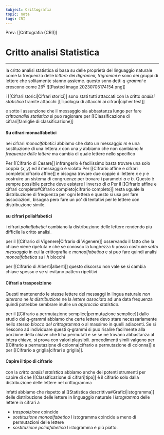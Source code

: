 ```yaml
---
Subject: Crittografia
topic: nota
tags: CRI
---
```


Prev: [[Crittografia (CRI)]]

# Critto analisi Statistica
---
la critto analisi statistica si basa su delle proprietà del linguaggio naturale come la frequenza delle _lettere_ dei _digrammi_, _trigrammi_ e sono dei gruppi di lettere che solitamente stanno assieme.
questo sono detti _q-grammi_ e crescono come $26^{q}$
![[Pasted image 20230705174154.png]]

i [[Cifrari storici|Cifrari storici]] sono stati tutti attaccati con la critto _analisi statistica_ tramite attacchi [[Tipologia di attacchi ai cifrari|cipher test]] 

e sotto l assunzione che il messaggio sia abbastanza lungo per fare _crittoanalisi statistica_ si puo ragionare per [[Classificazione di cifrari|famiglie di classificazione]]


#### Su cifrari monoalfabetici
nei cifrari _monoalfabetici_ abbiamo che dato un messaggio $m$ e una sostituzione di una lettera $x$ con una $y$ abbiamo che non cambiano _le frequenze delle lettere_ ma cambia di quale lettere nello specifico

Per [[Cifrario di Cesare]] infrangerlo è facilissimo basta trovare una solo coppia $\langle x,y\rangle$ ed il messaggio è violato
Per [[Cifrario affine e cifrari completo|cifrario affine]] e  bisogna trovare due coppie di lettere $x$ e $y$  e costruire un sistema di congruenze per trovare i parametri $a$ e $b$. Questo è sempre possibile perche deve esistere l inverso di $a$ 
Per il [[Cifrario affine e cifrari completo#Cifrario completo|cifrario completo]] resta uguale la distribuzione di frequenza per ogni lettera e questo si usa per fare associazioni, bisogna pero fare un po' di tentativi per le lettere con distribuzione simile.


#### su cifrari polialfabetici
i cifrari _polialfabetici_ cambiano la distribuzione delle lettere rendendo piu difficile la critto analisi. 

per il [[Cifrario di Vigenere|Cifrario di Vigenere]] osservando il fatto che la chiave viene ripetuta e che se conosco la lunghezza $h$ posso costruire _sotto messaggio_ in cui la crittografia e _monoalfabetica_ e si puo fare quindi analisi _monoalfabetica_ su i $h$ blocchi 

per [[Cifrario di Alberti|alberti]] questo discorso non vale se si cambia chiave spesso e se si evitano pattern ripetitivi

#### Cifrari a trasposizione
Questi mantenendo le stesse lettere del messaggi in lingua naturale _non alterano_ ne _la distribuzione_ ne la _lettere associata_ ad una data frequenza quindi potrebbe sembrare inutile un _approccio statistico_.

per il [[Cifrario a permutazione semplice|permutazione semplice]] dallo studio dei q-grammi abbiamo che certe lettere devo stare necessariamente nello stesso _blocco del crittogramma_ o al massimo in quelli adiacenti.
Se si riescono ad individuare questi q-grammi si puo risalire facilmente alla porzione della chiave che li ha permutati e se se ne trovano abbastanza al intera chiave, si prova con valori plausibili.
procedimenti simili valgono per [[Cifrario a permutazione di colonna|cifrario a permutazione di colonna]] e per [[Cifrario a griglia|cifrari a griglia]].

#### Capire il tipo di cifrario
con la _critto analisi statistica_ abbiamo anche dei potenti strumenti per capire di che [[Classificazione di cifrari|tipo]] è il cifrario solo dalla distribuzione delle lettere nel crittogramma

infatti abbiamo che rispetto al [[Statistica descrittiva#Grafici|istogramma]] delle distribuzione delle lettere in linguaggio naturale l _istogramma_  delle lettere in cifrari a
- _trasposizione_  coincide
- _sostituzione monoalfabetico_ l istogramma coincide a meno di permutazioni delle lettere
- _sostituzione polialfabetica_ l istogramma è più piatto.